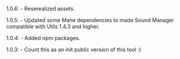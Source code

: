 1.0.6:
    - Reserealized assets.

1.0.5:
    - Updated some Mane dependencies to made Sound Manager compatible with Utils 1.4.3 and higher.

1.0.4:
    - Added npm packages.

1.0.3:
    - Count this as an init public version of this tool :)